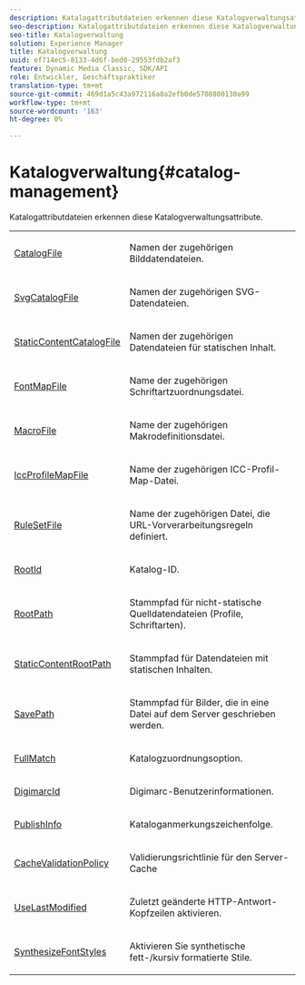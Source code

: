 ```yaml
---
description: Katalogattributdateien erkennen diese Katalogverwaltungsattribute.
seo-description: Katalogattributdateien erkennen diese Katalogverwaltungsattribute.
seo-title: Katalogverwaltung
solution: Experience Manager
title: Katalogverwaltung
uuid: ef714ec5-8133-4d6f-bed0-29553fdb2af3
feature: Dynamic Media Classic, SDK/API
role: Entwickler, Geschäftspraktiker
translation-type: tm+mt
source-git-commit: 469d1a5c43a972116a8a2efb0de5708800130a99
workflow-type: tm+mt
source-wordcount: '163'
ht-degree: 0%

---
```



# Katalogverwaltung{#catalog-management}

Katalogattributdateien erkennen diese Katalogverwaltungsattribute.

<table id="simpletable_010A9494BFEB45F0A46FE9709E0404CA"> 
 <tr class="strow"> 
  <td class="stentry"> <p><span class="codeph"> <a href="../../../../../../is-api/image-catalog/image-serving-api-ref/c-image-catalog-reference/c-attributes-reference/r-catalogfile.md#reference-16498bb4cb33458697c1ab002ea8db79" type="reference" format="dita" scope="local"> CatalogFile</a> </span> </p></td> 
  <td class="stentry"> <p>Namen der zugehörigen Bilddatendateien. </p></td> 
 </tr> 
 <tr class="strow"> 
  <td class="stentry"> <p><span class="codeph"> <a href="../../../../../../is-api/image-catalog/image-serving-api-ref/c-image-catalog-reference/c-attributes-reference/r-svgcatalogfile.md#reference-cd61769073f145e1ac37aa4fd53ae58d" type="reference" format="dita" scope="local"> SvgCatalogFile</a> </span> </p></td> 
  <td class="stentry"> <p>Namen der zugehörigen SVG-Datendateien. </p></td> 
 </tr> 
 <tr class="strow"> 
  <td class="stentry"> <p><span class="codeph"> <a href="../../../../../../is-api/image-catalog/image-serving-api-ref/c-image-catalog-reference/c-attributes-reference/r-staticcontentcatalogfile.md#reference-1d5505d9d1b74fe5ba63fbdf7893eb0d" type="reference" format="dita" scope="local"> StaticContentCatalogFile</a> </span> </p></td> 
  <td class="stentry"> <p>Namen der zugehörigen Datendateien für statischen Inhalt. </p></td> 
 </tr> 
 <tr class="strow"> 
  <td class="stentry"> <p><span class="codeph"> <a href="../../../../../../is-api/image-catalog/image-serving-api-ref/c-image-catalog-reference/c-attributes-reference/r-fontmapfile.md#reference-22e077d4595b45b6a6e549b8499ecb76" type="reference" format="dita" scope="local"> FontMapFile</a> </span> </p></td> 
  <td class="stentry"> <p>Name der zugehörigen Schriftartzuordnungsdatei. </p></td> 
 </tr> 
 <tr class="strow"> 
  <td class="stentry"> <p><span class="codeph"> <a href="../../../../../../is-api/image-catalog/image-serving-api-ref/c-image-catalog-reference/c-attributes-reference/r-macrofile.md#reference-f91d717b3847458ca0f1fe95387554a2" type="reference" format="dita" scope="local"> MacroFile</a> </span> </p></td> 
  <td class="stentry"> <p>Name der zugehörigen Makrodefinitionsdatei. </p></td> 
 </tr> 
 <tr class="strow"> 
  <td class="stentry"> <p><span class="codeph"> <a href="../../../../../../is-api/image-catalog/image-serving-api-ref/c-image-catalog-reference/c-attributes-reference/r-iccprofilemapfile.md#reference-0ebacea00a9644f58810b30422cb8087" type="reference" format="dita" scope="local"> IccProfileMapFile</a> </span> </p></td> 
  <td class="stentry"> <p>Name der zugehörigen ICC-Profil-Map-Datei. </p></td> 
 </tr> 
 <tr class="strow"> 
  <td class="stentry"> <p><span class="codeph"> <a href="../../../../../../is-api/image-catalog/image-serving-api-ref/c-image-catalog-reference/c-attributes-reference/r-rulesetfile.md#reference-b8513e76a0c947ea85515cdfa31193de" type="reference" format="dita" scope="local"> RuleSetFile</a> </span> </p></td> 
  <td class="stentry"> <p>Name der zugehörigen Datei, die URL-Vorverarbeitungsregeln definiert. </p></td> 
 </tr> 
 <tr class="strow"> 
  <td class="stentry"> <p><span class="codeph"> <a href="../../../../../../is-api/image-catalog/image-serving-api-ref/c-image-catalog-reference/c-attributes-reference/r-rootid.md#reference-13653312925e4a08b90f99961d53f546" type="reference" format="dita" scope="local"> RootId</a> </span> </p></td> 
  <td class="stentry"> <p>Katalog-ID. </p></td> 
 </tr> 
 <tr class="strow"> 
  <td class="stentry"> <p><span class="codeph"> <a href="../../../../../../is-api/image-catalog/image-serving-api-ref/c-image-catalog-reference/c-attributes-reference/r-rootpath.md#reference-17d57e5967be403b8408fa7214017494" type="reference" format="dita" scope="local"> RootPath</a> </span> </p></td> 
  <td class="stentry"> <p>Stammpfad für nicht-statische Quelldatendateien (Profile, Schriftarten). </p></td> 
 </tr> 
 <tr class="strow"> 
  <td class="stentry"> <p><span class="codeph"> <a href="../../../../../../is-api/image-catalog/image-serving-api-ref/c-image-catalog-reference/c-attributes-reference/r-staticcontentrootpath.md#reference-a2b5368d078349828d282357681bb2a5" type="reference" format="dita" scope="local"> StaticContentRootPath</a> </span> </p></td> 
  <td class="stentry"> <p>Stammpfad für Datendateien mit statischen Inhalten. </p></td> 
 </tr> 
 <tr class="strow"> 
  <td class="stentry"> <p><span class="codeph"> <a href="../../../../../../is-api/image-catalog/image-serving-api-ref/c-image-catalog-reference/c-attributes-reference/r-savepath.md#reference-9c4686dc153b41d8a0751cde83615432" type="reference" format="dita" scope="local"> SavePath</a> </span> </p></td> 
  <td class="stentry"> <p>Stammpfad für Bilder, die in eine Datei auf dem Server geschrieben werden. </p></td> 
 </tr> 
 <tr class="strow"> 
  <td class="stentry"> <p><span class="codeph"> <a href="../../../../../../is-api/image-catalog/image-serving-api-ref/c-image-catalog-reference/c-attributes-reference/r-fullmatch.md#reference-c3a72f31672a48b386943d6781cf50d7" type="reference" format="dita" scope="local"> FullMatch</a> </span> </p></td> 
  <td class="stentry"> <p>Katalogzuordnungsoption. </p></td> 
 </tr> 
 <tr class="strow"> 
  <td class="stentry"> <p><span class="codeph"> <a href="../../../../../../is-api/image-catalog/image-serving-api-ref/c-image-catalog-reference/c-attributes-reference/r-digimarcid.md#reference-33e3eca7f1874510904e5c8645cecd68" type="reference" format="dita" scope="local"> DigimarcId</a> </span> </p></td> 
  <td class="stentry"> <p>Digimarc-Benutzerinformationen. </p></td> 
 </tr> 
 <tr class="strow"> 
  <td class="stentry"> <p><span class="codeph"> <a href="../../../../../../is-api/image-catalog/image-serving-api-ref/c-image-catalog-reference/c-attributes-reference/r-publishinfo.md#reference-3d772f2c98274a37ae7e35706e2db62d" type="reference" format="dita" scope="local"> PublishInfo</a> </span> </p></td> 
  <td class="stentry"> <p>Kataloganmerkungszeichenfolge. </p></td> 
 </tr> 
 <tr class="strow"> 
  <td class="stentry"> <p><span class="codeph"> <a href="../../../../../../is-api/image-catalog/image-serving-api-ref/c-image-catalog-reference/c-attributes-reference/r-cachevalidationpolicy.md#reference-e55e52fd749041718a9af69fa2027b57" type="reference" format="dita" scope="local"> CacheValidationPolicy</a> </span> </p></td> 
  <td class="stentry"> <p>Validierungsrichtlinie für den Server-Cache </p></td> 
 </tr> 
 <tr class="strow"> 
  <td class="stentry"> <p><span class="codeph"> <a href="../../../../../../is-api/image-catalog/image-serving-api-ref/c-image-catalog-reference/c-attributes-reference/r-uselastmodified.md#reference-73ecc421e6864a38aec5a4775f06b8e8" type="reference" format="dita" scope="local"> UseLastModified</a> </span> </p></td> 
  <td class="stentry"> <p>Zuletzt geänderte HTTP-Antwort-Kopfzeilen aktivieren. </p></td> 
 </tr> 
 <tr class="strow"> 
  <td class="stentry"> <p><span class="codeph"> <a href="../../../../../../is-api/image-catalog/image-serving-api-ref/c-image-catalog-reference/c-attributes-reference/r-synthesizefontstyles.md#reference-1b12ba881b9146c793bcb07407cacb15" type="reference" format="dita" scope="local"> SynthesizeFontStyles</a> </span> </p></td> 
  <td class="stentry"> <p>Aktivieren Sie synthetische fett-/kursiv formatierte Stile. </p></td> 
 </tr> 
</table>

